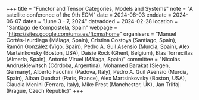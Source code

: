 +++
title = "Functor and Tensor Categories, Models and Systems"
note = "A satellite conference of the 9th ECM"
date = 2024-06-03
enddate = 2024-06-07
dates = "June 3 - 7, 2024"
dateadded = 2024-02-28
location = "Santiago de Compostela, Spain"
webpage = "https://sites.google.com/uma.es/ftcms/home"
organisers = "Manuel Cortés-Izurdiaga (Málaga, Spain), Cristina Costoya (Santiago, Spain), Ramón González (Vigo, Spain), Pedro A. Guil Asensio (Murcia, Spain), Alex Martsinkovsky (Boston, USA), Daisie Rock (Ghent, Belgium), Blas Torrecillas (Almería, Spain), Antonio Viruel (Málaga, Spain)"
committee = "Nicolás Andruskiewitsch (Córdoba, Argentina), Mohamed Barakat (Siegen, Germany), Alberto Facchini (Padova, Italy), Pedro A. Guil Asensio (Murcia, Spain), Alban Quadrat (Paris, France), Alex Martsinkovsky (Boston, USA), Claudia Menini (Ferrara, Italy), Mike Prest (Manchester, UK), Jan Trlifaj (Prague, Czech Republic)"
+++
